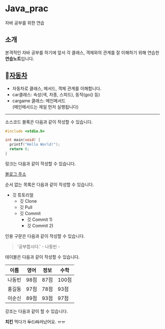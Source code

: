 # Java_prac
자바 공부를 위한 연습
## 소개
본격적인 자바 공부를 하기에 앞서 각 클래스, 객체와의 관계를 잘 이해하기 위해 연습한 **연습노트**입니다.

## 🚗[자동차](https://github.com/Hiluxy/Java_prac/tree/master/car_ex/src)
* 자동차로 클래스, 메서드, 객체 관계를 이해합니다.  
* car클래스: 속성(색, 차종, 스피드), 동작(go() 등)  
* cargame 클래스: 메인메서드  
(메인메서드는 제일 먼저 실행됩니다)

---
소스코드 블록은 다음과 같이 작성할 수 있습니다.

```c
#include <stdio.h>

int main(void) {
  printf("Hello World!");
  return 0;
}
```

링크는 다음과 같이 작성할 수 있습니다.

[블로그 주소](https://blog.naver.com/ndb796)

순서 없는 목록은 다음과 같이 작성할 수 있습니다.

* 깃 튜토리얼
  * 깃 Clone
  * 깃 Pull
  * 깃 Commit
    * 깃 Commit 1)
    * 깃 Commit 2)

인용 구문은 다음과 같이 작성할 수 있습니다.

> '공부합시다.' - 나동빈 - 

테이블은 다음과 같이 작성할 수 있습니다.

이름|영어|정보|수학
---|---|---|---|
나동빈|98점|87점|100점|
홍길동|97점|78점|93점|
이순신|89점|93점|97점|

강조는 다음과 같이 할 수 있습니다.

**치킨** 먹다가 ~~두드리기~~났어요. ㅠㅠ
